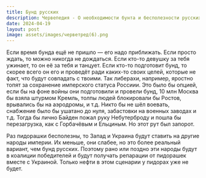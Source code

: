 ```yaml
---
title: Бунд русских
description: Червепедия - О необходимости бунта и бесполезности русских в этом деле.
date: 2024-04-19
layout: post
image: assets/images/черветред(6).png
---
```


<p>Если время бунда ещё не пришло — его надо приближать. Если просто ждать, то можно никогда не дождаться. Если кто-то девушку за тебя ужинает, то он её за тебя и танцует. Если кто-то подготовит бунд, то скорее всего он его и проведёт ради каких-то своих целей, которые не факт, что будут совпадать с твоими. Так либерахи, например, яростно топят за сохранение имперского статуса Россиии. Это было бы опцией, если бы на фоне войны они подготовили и провели бунд, 10 млн Москва бы взяла штурмом Кремль, толпы людей блокировали бы Ростов, врывались бы на аэродромы, и т.д. Никто бы не шёл воевать, снабжение было бы ушатано до нуля, забастовки на военных заводах и т.д. Тогда бы лично Байден пожал руку Небутерброду и пошла бы перезагрузка, как с Горбачёвым и Ельциным. Но этот рут был запорот.</p>

<p>Раз пидорашки бесполезны, то Запад и Украина будут ставить на другие народы империи. Их меньше, они слабее, но это более реальный вариант, чем бунд русских. Поэтому рано или поздно эти народы будут в коалиции победителей и будут получать репарации от пидорашек вместе с Украиной. Только нефти в этом сценарии у пидорах уже не будет.</p>